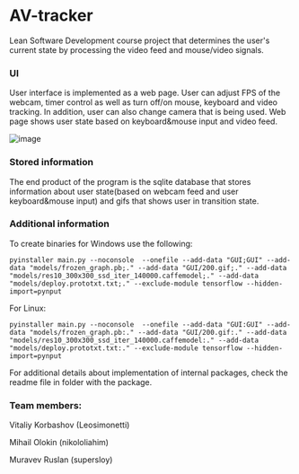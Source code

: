 # AV-tracker
Lean Software Development course project that determines the user's current state by processing the video feed and mouse/video signals. 

### UI

User interface is implemented as a web page. User can adjust FPS of the webcam, timer control as well as turn off/on mouse, keyboard and video tracking. In addition, user can also change camera that is being used. Web page shows user state based on keyboard&mouse input and video feed.


![image](https://user-images.githubusercontent.com/42554566/110465077-8c62bc80-8106-11eb-92e0-589bd880b7a0.png)

### Stored information

The end product of the program is the sqlite database that stores information about user state(based on webcam feed and user keyboard&mouse input) and gifs that shows user in transition state.

### Additional information

To create binaries for Windows use the following:
```
pyinstaller main.py --noconsole  --onefile --add-data "GUI;GUI" --add-data "models/frozen_graph.pb;." --add-data "GUI/200.gif;." --add-data "models/res10_300x300_ssd_iter_140000.caffemodel;." --add-data "models/deploy.prototxt.txt;." --exclude-module tensorflow --hidden-import=pynput
```
For Linux:
```
pyinstaller main.py --noconsole  --onefile --add-data "GUI:GUI" --add-data "models/frozen_graph.pb:." --add-data "GUI/200.gif:." --add-data "models/res10_300x300_ssd_iter_140000.caffemodel:." --add-data "models/deploy.prototxt.txt:." --exclude-module tensorflow --hidden-import=pynput
```

For additional details about implementation of internal packages, check the readme file in folder with the package.

### Team members:

Vitaliy Korbashov (Leosimonetti)

Mihail Olokin (nikololiahim)

Muravev Ruslan (supersloy)











